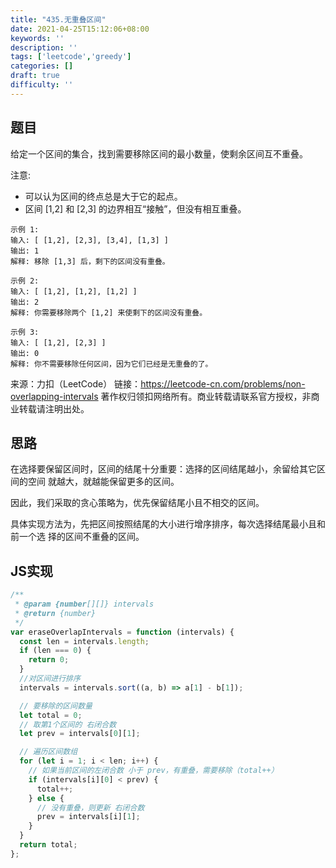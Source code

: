 ```yaml
---
title: "435.无重叠区间"
date: 2021-04-25T15:12:06+08:00
keywords: ''
description: ''
tags: ['leetcode','greedy']
categories: []
draft: true
difficulty: ''
---
```


## 题目

给定一个区间的集合，找到需要移除区间的最小数量，使剩余区间互不重叠。

注意:

- 可以认为区间的终点总是大于它的起点。
- 区间 [1,2] 和 [2,3] 的边界相互“接触”，但没有相互重叠。

```
示例 1:
输入: [ [1,2], [2,3], [3,4], [1,3] ]
输出: 1
解释: 移除 [1,3] 后，剩下的区间没有重叠。

示例 2:
输入: [ [1,2], [1,2], [1,2] ]
输出: 2
解释: 你需要移除两个 [1,2] 来使剩下的区间没有重叠。

示例 3:
输入: [ [1,2], [2,3] ]
输出: 0
解释: 你不需要移除任何区间，因为它们已经是无重叠的了。
```

来源：力扣（LeetCode）
链接：https://leetcode-cn.com/problems/non-overlapping-intervals
著作权归领扣网络所有。商业转载请联系官方授权，非商业转载请注明出处。

## 思路 

在选择要保留区间时，区间的结尾十分重要：选择的区间结尾越小，余留给其它区间的空间
就越大，就越能保留更多的区间。

因此，我们采取的贪心策略为，优先保留结尾小且不相交的区间。

具体实现方法为，先把区间按照结尾的大小进行增序排序，每次选择结尾最小且和前一个选
择的区间不重叠的区间。

## JS实现

```javascript
/**
 * @param {number[][]} intervals
 * @return {number}
 */
var eraseOverlapIntervals = function (intervals) {
  const len = intervals.length;
  if (len === 0) {
    return 0;
  }
  //对区间进行排序
  intervals = intervals.sort((a, b) => a[1] - b[1]);

  // 要移除的区间数量
  let total = 0;
  // 取第1个区间的 右闭合数
  let prev = intervals[0][1];

  // 遍历区间数组
  for (let i = 1; i < len; i++) {
    // 如果当前区间的左闭合数 小于 prev，有重叠，需要移除（total++）
    if (intervals[i][0] < prev) {
      total++;
    } else {
      // 没有重叠，则更新 右闭合数
      prev = intervals[i][1];
    }
  }
  return total;
};
```
